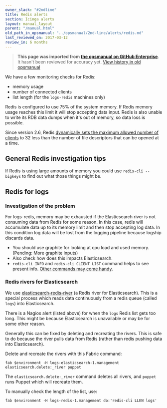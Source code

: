 ```yaml
---
owner_slack: "#2ndline"
title: Redis alerts
section: Icinga alerts
layout: manual_layout
parent: "/manual.html"
old_path_in_opsmanual: "../opsmanual/2nd-line/alerts/redis.md"
last_reviewed_on: 2017-03-12
review_in: 6 months
---
```


> **This page was imported from [the opsmanual on GitHub Enterprise](https://github.com/alphagov/govuk-legacy-opsmanual)**.
It hasn't been reviewed for accuracy yet.
[View history in old opsmanual](https://github.com/alphagov/govuk-legacy-opsmanual/tree/master/2nd-line/alerts/redis.md)


We have a few monitoring checks for Redis:

-  memory usage
-  number of connected clients
-  list length (for the `logs-redis` machines only)

Redis is configured to use 75% of the system memory. If Redis memory usage
reaches this limit it will stop accepting data input. Redis is also unable to
write its RDB data dumps when it's out of memory, so data loss is possible.

Since version 2.6, Redis [dynamically sets the maximum allowed number of
clients](http://redis.io/topics/clients) to 32 less than the number of file
descriptors that can be opened at a time.

## General Redis investigation tips

If Redis is using large amounts of memory you could use ``redis-cli --bigkeys``
to find out what those things might be.

## Redis for logs

### Investigation of the problem

For logs-redis, memory may be exhausted if the Elasticsearch river is not
consuming data from Redis for some reason. In this case, redis will accumulate
data up to its memory limit and then stop accepting log data. In this
condition log data will be lost from the logging pipeline because logship
discards data.

-  You should use graphite for looking at cpu load and used memory.
   (Pending: More graphite inputs)
-  Also check how does this impacts Elasticsearch.
-  `redis-cli INFO` and `redis-cli CLIENT LIST` command helps to
   see present info. [Other commands may come handy](http://redis.io/commands).

### Redis rivers for Elasticsearch

We use [elasticsearch-redis-river](https://github.com/leeadkins/elasticsearch-redis-river)
(a Redis river for Elasticsearch). This is a special process which reads data continuously from a redis queue (called `logs`) into Elasticsearch.

There is a Nagios alert (listed above) for when the `logs` Redis list gets
too long. This might be because Elasticsearch is unavailable or may be for
some other reason.

Generally this can be fixed by deleting and recreating the rivers. This is safe to do because the river pulls data from Redis (rather than redis pushing data into Elasticsearch).

Delete and recreate the rivers with this Fabric command:

```
fab $environment -H logs-elasticsearch-1.management elasticsearch.delete:_river puppet
```

The `elasticsearch.delete:_river` command deletes all rivers, and `puppet`
runs Puppet which will recreate them.

To manually check the length of the list, use:

```
fab $environment -H logs-redis-1.management do:'redis-cli LLEN logs'
```
